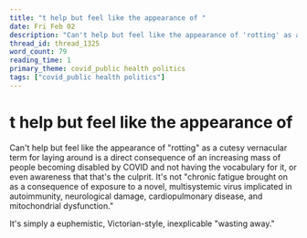 ```yaml
---
title: "t help but feel like the appearance of "
date: Fri Feb 02
description: "Can't help but feel like the appearance of 'rotting' as a cutesy vernacular term for laying around is a direct consequence of an increasing mass of people..."
thread_id: thread_1325
word_count: 79
reading_time: 1
primary_theme: covid_public health politics
tags: ["covid_public health politics"]
---
```


# t help but feel like the appearance of 

Can't help but feel like the appearance of "rotting" as a cutesy vernacular term for laying around is a direct consequence of an increasing mass of people becoming disabled by COVID and not having the vocabulary for it, or even awareness that that's the culprit. It's not "chronic fatigue brought on as a consequence of exposure to a novel, multisystemic virus implicated in autoimmunity, neurological damage, cardiopulmonary disease, and mitochondrial dysfunction."

It's simply a euphemistic, Victorian-style, inexplicable "wasting away."